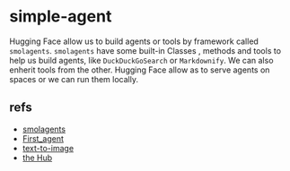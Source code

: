 # simple-agent

Hugging Face allow us to build agents or tools by framework called `smolagents`. `smolagents` have some built-in Classes , methods and tools to help us build agents, like `DuckDuckGoSearch` or `Markdownify`. We can also enherit tools from the other. Hugging Face allow as to serve agents on spaces or we can run them locally.

## refs

- [smolagents](https://github.com/huggingface/smolagents)
- [First_agent](https://huggingface.co/spaces/agents-course/First_agent)
- [text-to-image](https://huggingface.co/spaces/agents-course/text-to-image)
- [the Hub](https://huggingface.co/spaces)